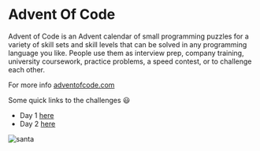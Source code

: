 # Advent Of Code

Advent of Code is an Advent calendar of small programming puzzles for a variety of skill sets and skill levels that can be solved in any programming language you like. People use them as interview prep, company training, university coursework, practice problems, a speed contest, or to challenge each other.

For more info [adventofcode.com](https://adventofcode.com/)

Some quick links to the challenges :smiley: 
- Day 1 [here](https://github.com/BeerensJian/Advent-of-Code/tree/main/day1)
- Day 2 [here](https://github.com/BeerensJian/Advent-of-Code/tree/main/day2)

![santa](https://media.tenor.com/KRiNKt1bbsUAAAAC/ho-ho-santa-claus.gif)


